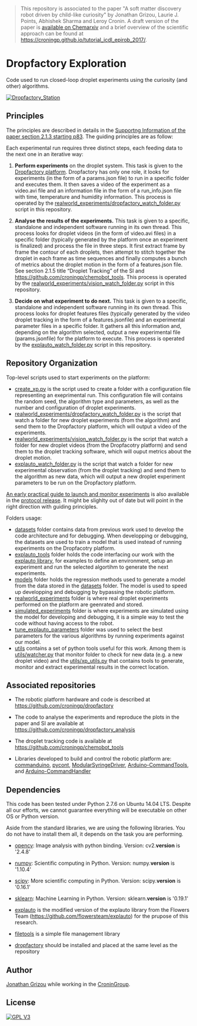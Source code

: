 >This repository is associated to the paper "A soft matter discovery robot driven by child-like curiosity" by Jonathan Grizou, Laurie J. Points, Abhishek Sharma and Leroy Cronin. A draft version of the paper is [available on Chemarxiv](https://chemrxiv.org/articles/A_Closed_Loop_Discovery_Robot_Driven_by_a_Curiosity_Algorithm_Discovers_Proto-Cells_That_Show_Complex_and_Emergent_Behaviours/6958334) and a brief overview of the scientific approach can be found at https://croningp.github.io/tutorial_icdl_epirob_2017/.

# Dropfactory Exploration

Code used to run closed-loop droplet experiments using the curiosity (and other) algorithms.

[![Dropfactory_Station](https://github.com/croningp/dropfactory/raw/master/media/gif/dropfactory_stations_speedup.gif)](https://youtu.be/bY5OoRBJkf0)

## Principles

The principles are described in details in the [Supportng Information of the paper section 2.1.3 starting p83](https://ndownloader.figshare.com/files/12759725). The guiding principles are as follow:

Each experimental run requires three distinct steps, each feeding data to the next one in an iterative way: 

1. **Perform  experiments** on  the  droplet  system.  This  task  is  given  to  the  [Dropfactory platform](https://github.com/croningp/dropfactory).  Dropfactory  has  only  one  role,  it  looks  for  experiments  (in  the  form  of  a params.json file) to run in a specific folder and executes them. It then saves a video of the experiment as a video.avi file and an information file in the form of a run_info.json file with time, temperature and humidity information. This process is operated by the [realworld_experiments/dropfactory_watch_folder.py](realworld_experiments/dropfactory_watch_folder.py) script in this repository.

2. **Analyse  the  results  of  the  experiments.**  This  task  is  given  to  a specific,  standalone  and  independent  software  running  in  its  own  thread.  This  process  looks  for  droplet videos  (in  the  form  of  video.avi  files)  in  a  specific  folder  (typically  generated  by  the  platform  once  an  experiment  is  finalized)  and  process  the  file  in  three  steps.  It  first  extract frame by frame the contour of each droplets, then attempt to stitch together the droplet in each frame as time sequences and finally computes a bunch of metrics about the droplet motion in the form of a features.json file. See section 2.1.5 title “Droplet Tracking” of the SI and https://github.com/croningp/chemobot_tools. This process is operated by the [realworld_experiments/vision_watch_folder.py](realworld_experiments/vision_watch_folder.py) script in this repository.

3. **Decide on what experiment to do next.**  This task is given to a specific, standalone and independent software running in its own thread. This process looks for droplet features files  (typically  generated  by  the  video  droplet  tracking in  the  form  of  a  features.jsonfile)  and  an  experimental  parameter  files in  a  specific  folder.  It  gathers  all  this  information and, depending on the algorithm selected, output a new experimental file (params.jsonfile) for         the         platform         to         execute. This process is operated by the [explauto_watch_folder.py](explauto_watch_folder.py) script in this repository.

## Repository Organization

Top-level scripts used to start experiments on the platform:
- [create_xp.py](create_xp.py) is the script used to create a folder with a configuration file representing an exeprimental run. This configuration file will contains the random seed, the algorithm type and parameters, as well as the number and configuration of droplet experiments.
- [realworld_experiments/dropfactory_watch_folder.py](realworld_experiments/dropfactory_watch_folder.py) is the script that watch a folder for new droplet experiments (from the algorithm) and send them to the Dropfactory platform, which will output a video of the experiments.
- [realworld_experiments/vision_watch_folder.py](realworld_experiments/vision_watch_folder.py) is the script that watch a folder for new droplet videos (from the Dropfacotry platform) and send them to the droplet tracking software, which will ouput metrics about the droplet motion.
- [explauto_watch_folder.py](explauto_watch_folder.py) is the script that watch a folder for new experimental observation (from the droplet tracking) and send them to the algorithm as new data, which will output a new droplet experiment parameters to be run on the Dropfactory platform.

[An early practical guide to launch and monitor experiments](https://github.com/croningp/dropfactory_exploration/releases/download/protocol/Dropfactory_protocol.pdf) is also available in the [protocol release](https://github.com/croningp/dropfactory_exploration/releases/tag/protocol). It might be slighlty out of date but will point in the right direction with guiding principles.

Folders usage:
- [datasets](datasets) folder contains data from previous work used to develop the code architecture and for debugging. When developping or debugging, the datasets are used to train a model that is used instead of running experiments on the Dropfacotry platform.
- [explauto_tools](explauto_tools) folder holds the code interfacing our work with the [explauto library](https://github.com/flowersteam/explauto), for examples to define an environment, setup an experiment and run the selected algortihm to generate the next experiments.
- [models](models) folder holds the regression methods used to generate a model from the data stored in the [datasets](datasets) folder. The model is used to speed up developping and debugging by bypassing the robotic platform.
- [realworld_experiments](realworld_experiments) folder is where real droplet experiments performed on the platform are geenrated and stored.
- [simulated_experiments](simulated_experiments) folder is where experiments are simulated using the model for developing and debugging, it is a simple way to test the code without having access to the robot.
- [tune_explauto_parameters](tune_explauto_parameters) folder was used to select the best parameters for the various algorithms by running experiments against our model.
- [utils](utils) contains a set of python tools useful for this work. Among them is [utils/watcher.py](utils/watcher.py) that monitor folder to check for new data (e.g. a new droplet video) and the [utils/xp_utils.py](utils/xp_utils.py) that contains tools to generate, monitor and extract experimental results in the correct location.

## Associated repositories

- The robotic platform hardware and code is described at https://github.com/croningp/dropfactory

- The code to analyse the experiments and reproduce the plots in the paper and SI are available at https://github.com/croningp/dropfactory_analysis

- The droplet tracking code is available at https://github.com/croningp/chemobot_tools

- Libraries developed to build and control the robotic platform are: [commanduino](https://github.com/croningp/commanduino), [pycont](https://github.com/croningp/pycont), [ModularSyringeDriver](https://github.com/croningp/ModularSyringeDriver), [Arduino-CommandTools](https://github.com/croningp/Arduino-CommandTools), and [Arduino-CommandHandler](https://github.com/croningp/Arduino-CommandHandler)

## Dependencies

This code has been tested under Python 2.7.6 on Ubuntu 14.04 LTS. Despite all our efforts, we cannot guarantee everything will be executable on other OS or Python version.

Aside from the standard libraries, we are using the following libraries. You do not have to install them all, it depends on the task you are performing.

- [opencv](http://opencv.org/): Image analysis with python binding.
Version: cv2.__version__ is '2.4.8'

- [numpy](http://www.numpy.org/): Scientific computing in Python.
Version: numpy.__version__ is '1.10.4'

- [scipy](http://www.scipy.org/scipylib/index.html): More scientific computing in Python.
Version: scipy.__version__ is '0.16.1'

- [sklearn](http://scikit-learn.org/): Machine Learning in Python.
Version: sklearn.__version__ is '0.19.1'

- [explauto](https://github.com/jgrizou/explauto) is the modified version of the explauto library from the Flowers Team (https://github.com/flowersteam/explauto) for the prupose of this research.

- [filetools](https://github.com/jgrizou/filetools) is a simple file management library

- [dropfactory](https://github.com/croningp/dropfactory) should be installed and placed at the same level as the repository

## Author

[Jonathan Grizou](http://jgrizou.com/) while working in the [CroninGroup](http://www.chem.gla.ac.uk/cronin/).

## License

[![GPL V3](https://www.gnu.org/graphics/gplv3-127x51.png)](https://www.gnu.org/licenses/gpl.html)

